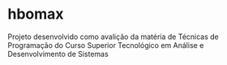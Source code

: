 # hbomax
Projeto desenvolvido como avalição da matéria de Técnicas de Programação do Curso Superior Tecnológico em Análise e Desenvolvimento de Sistemas
